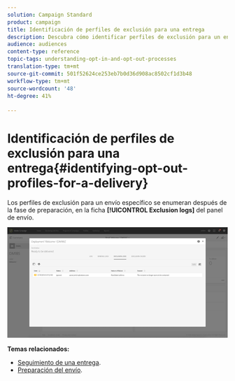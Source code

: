 ```yaml
---
solution: Campaign Standard
product: campaign
title: Identificación de perfiles de exclusión para una entrega
description: Descubra cómo identificar perfiles de exclusión para un envío.
audience: audiences
content-type: reference
topic-tags: understanding-opt-in-and-opt-out-processes
translation-type: tm+mt
source-git-commit: 501f52624ce253eb7b0d36d908ac8502cf1d3b48
workflow-type: tm+mt
source-wordcount: '48'
ht-degree: 41%

---
```



# Identificación de perfiles de exclusión para una entrega{#identifying-opt-out-profiles-for-a-delivery}

Los perfiles de exclusión para un envío específico se enumeran después de la fase de preparación, en la ficha **[!UICONTROL Exclusion logs]** del panel de envío.

![](assets/exclusion_blocklisting.png)

**Temas relacionados:**

* [Seguimiento de una entrega](../../sending/using/monitoring-a-delivery.md#exclusion-logs).
* [Preparación del envío](../../sending/using/preparing-the-send.md).


